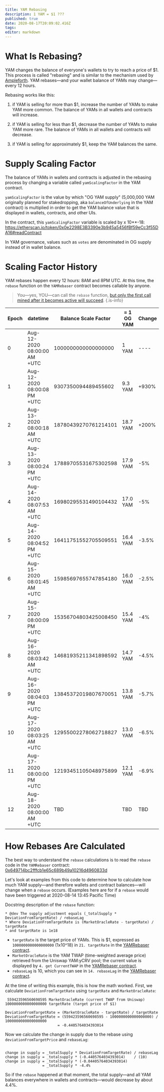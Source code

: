 ```yaml
---
title: YAM Rebasing
description: 1 YAM = $1 ???
published: true
date: 2020-08-17T20:09:02.416Z
tags: 
editor: markdown
---
```


# What Is Rebasing?

YAM changes the balance of everyone's wallets to try to reach a price of $1.  This process is called "rebasing" and is similar to the mechanism used by [Ampleforth](https://www.ampleforth.org/).  YAM rebases—and your wallet balance of YAMs may change—every 12 hours.

Rebasing works like this:

1. if YAM is selling for more than $1, increase the number of YAMs to make YAM more common.  The balance of YAMs in all wallets and contracts will increase.

2. if YAM is selling for less than $1, decrease the number of YAMs to make YAM more rare.  The balance of YAMs in all wallets and contracts will decrease.

3. if YAM is selling for approximately $1, keep the YAM balances the same.

# Supply Scaling Factor

The balance of YAMs in wallets and contracts is adjusted in the rebasing process by changing a variable called `yamScalingFactor` in the YAM contract.

`yamScalingFactor` is the value by which "OG YAM supply" (5,000,000 YAM originally planned for stakedropping, aka `balanceOfUnderlying` in the YAM contract) is multiplied in order to get the YAM balance value that is displayed in wallets, contracts, and other UIs.  

In the contract, this `yamScalingFactor` variable is scaled by x 10**-18: https://etherscan.io/token/0x0e2298E3B3390e3b945a5456fBf59eCc3f55DA16#readContract

In YAM governance, values such as `votes` are denominated in OG supply instead of in wallet balance.

# Scaling Factor History

YAM rebases happen every 12 hours: 8AM and 8PM UTC.  At this time, the `rebase` function on the `YAMRebaser` contract becomes callable by anyone.

> You—yes, YOU—can call the `rebase` function, [but only the first call mined after it becomes active will succeed](https://etherscan.io/address/0x649714bc2fffcb1e65c689b49a10216d4960833d
).
{.is-info}

| Epoch | datetime                     | Balance Scale Factor | = 1 OG YAM | Change |  Rebase TX               |
|-------|------------------------------|----------------------|------------|--------|--------------------------|
| 0     | Aug-12-2020 08:00:00 AM +UTC | 1000000000000000000  | 1   YAM    | ----   | ----                     |
| 1     | Aug-12-2020 08:00:08 PM +UTC | 9307350094489455602  | 9.3 YAM    | +930%  | [0x7b9017ec...][rebase1] |
| 2     | Aug-13-2020 08:00:18 AM +UTC | 18780439270761214101 | 18.7 YAM   | +200%  | [0x32735e9e...][rebase2] |
| 3     | Aug-13-2020 08:00:24 PM +UTC | 17889705531675302598 | 17.9 YAM   | -5%    | [0x527b8a97...][rebase3] |
| 4     | Aug-14-2020 08:07:53 AM +UTC | 16980295531490104432 | 17.0 YAM   | -5%    | [0xae58745c...][rebase4] |
| 5     | Aug-14-2020 08:04:52 PM +UTC | 16411751552705509551 | 16.4 YAM   | -3.5%  | [0x613d23a0...][rebase5] |
| 6     | Aug-15-2020 08:01:45 AM +UTC | 15985697655747854180 | 16.0 YAM   | -2.5%  | [0x4c64faec...][rebase6] |
| 7     | Aug-15-2020 08:00:09 PM +UTC | 15356704803425008450 | 15.4 YAM   | -4%    | [0xabe13f7f...][rebase7] |
| 8     | Aug-16-2020 08:03:42 AM +UTC | 14681935211341898592 | 14.7 YAM   | -4.5%  | [0x3cbae78c...][rebase8] |
| 9     | Aug-16-2020 08:04:03 PM +UTC | 13845372019807670051 | 13.8 YAM   | -5.7%  | [0xab9f2f2e...][rebase9] |
| 10    | Aug-17-2020 08:03:25 AM +UTC | 12955002278062718827 | 13.0 YAM   | -6.5%  | [0x71af3da8...][rebase10] |
| 11    | Aug-17-2020 08:00:00 PM +UTC | 12193451105048975899 | 12.1 YAM   | -6.9%    | [0x3379bb1d...][rebase11] |
| 12    | Aug-18-2020 08:00:00 AM +UTC | TBD | TBD   | TBD  | [...][rebase12] |


[rebase1]: https://etherscan.io/tx/0x7b9017ec92b0200455e5269380195fbecfbf91c8acda30985cc1dc413d215076
[rebase2]: https://etherscan.io/tx/0x32735e9e9aac51739b5725a225be6c7a3851f422be986d0f4f4bc0ec475ee286
[rebase3]: https://etherscan.io/tx/0x527b8a970a53bd46d99d758aa16ff9c2218513b46647a7cfbff72f8a22f8aedc
[rebase4]: https://etherscan.io/tx/0xae58745c11679894bdcbd5b977e864b669148f61b73009f72551c32a07ba9466
[rebase5]: https://etherscan.io/tx/0x613d23a0315b068ac183376fe786188c4c65972970f7d3cdb490eba95eae8549
[rebase6]: https://etherscan.io/tx/0x4c64faeca69106807930badf7801b3db5ffbcbf3212d076bea2b7b1a048eb83b
[rebase7]: https://etherscan.io/tx/0xabe13f7f9a27370c07f1eb711af4b37442df4d4bf0234febefcc5a4c79d043ec
[rebase8]: https://etherscan.io/tx/0x3cbae78cd78fbc7a466ffb3956f3f95928579f40f14fceda978a1c5d81d26a64
[rebase9]: https://etherscan.io/tx/0xab9f2f2e188fc4cd8d0755c2eedc77bb7aab705f5493704576b802617fc583b0
[rebase10]: https://etherscan.io/tx/0x71af3da8a8ca503e1ae68dc708772be623024213572192b7a192504cfdfea620
[rebase11]: https://etherscan.io/tx/0x3379bb1d2fab33b1391f78fac38103de2554da96768cc0046e434a6f13d74262
[rebase12]: #



# How Rebases Are Calculated

The best way to understand the `rebase` calculations is to read the `rebase` code in the `YAMRebaser` contract: [0x649714bc2fffcb1e65c689b49a10216d4960833d][etherscan-rebaser]

Let's look at examples from this code to determine how to calculate how much YAM supply—and therefore wallets and contract balances—will change when a `rebase` occurs.  (Examples here are for if a `rebase` would have been triggered at 2020-08-14 13:45 Pacific Time)

Docstring description of the `rebase` function:
```
* @dev The supply adjustment equals (_totalSupply * DeviationFromTargetRate) / rebaseLag
* Where DeviationFromTargetRate is (MarketOracleRate - targetRate) / targetRate
* and targetRate is 1e18
```

- `targetRate` is the target price of YAMs.  This is $1, expressed as `1000000000000000000` (1x10^18) in `21. targetRate` in the [YAMRebaser contract][etherscan-rebaser].
- `MarketOracleRate` is the YAM TWAP (time-weighted average price) retrieved from the Uniswap YAM:yCRV pool; the current value is displayed by `4. get CurrentTWAP` in the [YAMRebaser contract][etherscan-rebaser].
- `rebaseLag` is 10, which you can see in `14. rebaseLag` in the [YAMRebaser contract][etherscan-rebaser].

At the time of writing this example, this is how the math worked.  First, we calculate `DeviationFromTargetRate` using `targetRate` and `MarketOracleRate`:

```
 559423596560698595 MarketOracleRate (current TWAP from Uniswap)
1000000000000000000 targetRate (target price of $1)

DeviationFromTargetRate = (MarketOracleRate - targetRate) / targetRate
DeviationFromTargetRate = (559423596560698595 - 1000000000000000000) / 1000000000000000000
                        = -0.4405764034393014
```

Now we calculate the change in supply due to the rebase using `deviationFromTargetPrice` and `rebaseLag`:

```

change in supply = _totalSupply * DeviationFromTargetRate) / rebaseLag
change in supply = _totalsupply * (-0.4405764034393014)    / (10)
change in supply = _totalSupply * (-0.04405764034393014)
                 = _totalSupply * -4.4%
```

So if the `rebase` happened at that moment, the total supply—and all YAM balances everywhere in wallets and contracts—would decrease by about 4.4%.



[etherscan-rebaser]: https://etherscan.io/address/0x649714bc2fffcb1e65c689b49a10216d4960833d#readContract


